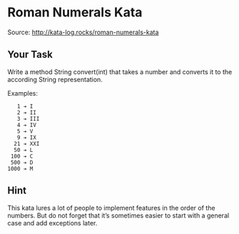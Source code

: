 # Roman Numerals Kata

Source: http://kata-log.rocks/roman-numerals-kata

## Your Task

Write a method String convert(int) that takes a number and converts it to the according String representation.

Examples:

```
   1 ➔ I
   2 ➔ II
   3 ➔ III
   4 ➔ IV
   5 ➔ V
   9 ➔ IX
  21 ➔ XXI
  50 ➔ L
 100 ➔ C
 500 ➔ D
1000 ➔ M
```

## Hint

This kata lures a lot of people to implement features in the order of the numbers. But do not forget that it’s sometimes easier to start with a general case and add exceptions later.
